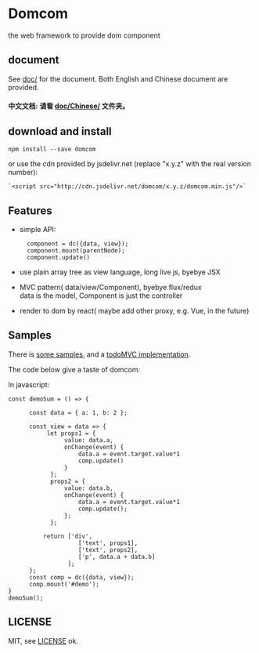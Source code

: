 # Domcom
  the web framework to provide dom component

## document

  See [doc/](https://github.com/taijiweb/domcom/tree/master/doc) for the document. Both English and Chinese document are provided.

#### 中文文档: **请看 [doc/Chinese/](https://github.com/taijiweb/domcom/tree/master/doc/Chinese) 文件夹。**

## download and install

    npm install --save domcom

  or use the cdn provided by jsdelivr.net (replace "x.y.z" with the real version number):

    `<script src="http://cdn.jsdelivr.net/domcom/x.y.z/domcom.min.js"/>`

## Features
* simple API:  

        component = dc({data, view});
        component.mount(parentNode);
        component.update()  

* use plain array tree as view language, long live js, byebye JSX

* MVC pattern( data/view/Component), byebye flux/redux  
  data is the model, Component is just the controller
 
* render to dom by react( maybe  add other proxy, e.g. Vue, in the future)

## Samples
There is [some  samples](https://github.com/taijiweb/domcom/tree/master/demo), and a [todoMVC implementation](https://github.com/taijiweb/domcom/tree/master/demo/todomvc).

The code below give a taste of domcom:

In javascript:

    const demoSum = () => {
    
          const data = { a: 1, b: 2 };

          const view = data => {
               let props1 = {
                    value: data.a,
                    onChange(event) {
                        data.a = event.target.value*1
                        comp.update()
                    }
                };
                props2 = {
                    value: data.b,
                    onChange(event) {
                        data.a = event.target.value*1
                        comp.update();
                    };
                };

              return ['div',
                        ['text', props1],
                        ['text', props2],
                        ['p', data.a + data.b]
                     ];
          };
          const comp = dc({data, view});
          comp.mount('#demo');
    }   ​
    demoSum();
    
## LICENSE
MIT, see [LICENSE](https://github.com/taijiweb/domcom/blob/master/LICENSE)
ok.
